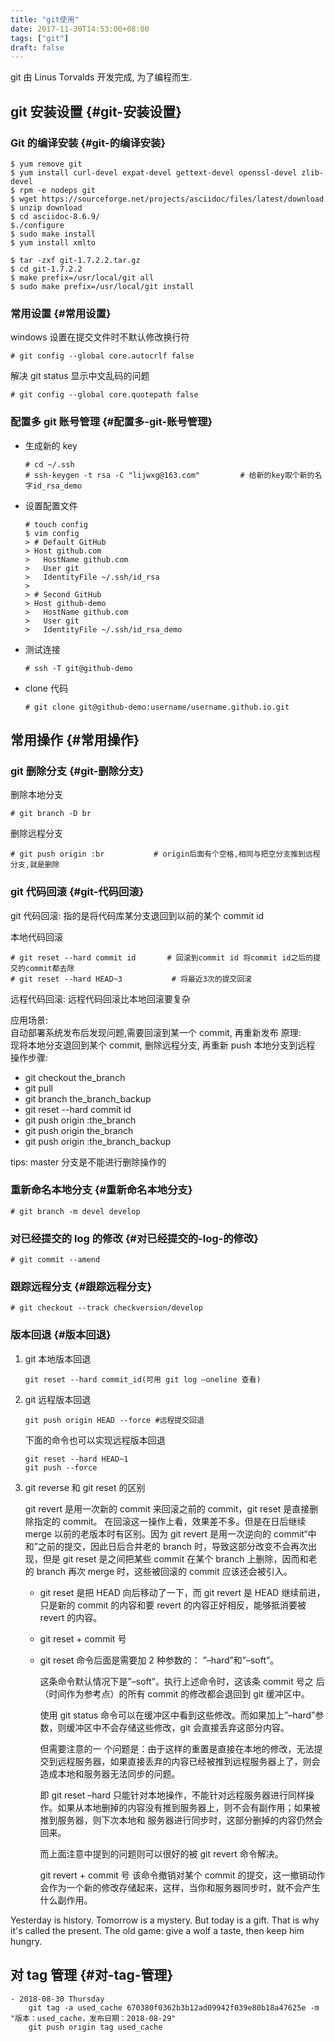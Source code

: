 ```yaml
---
title: "git使用"
date: 2017-11-30T14:53:00+08:00
tags: ["git"]
draft: false
---
```


git 由 Linus Torvalds 开发完成, 为了编程而生.

<!--more-->


## git 安装设置 {#git-安装设置}


### Git 的编译安装 {#git-的编译安装}

```shell
$ yum remove git
$ yum install curl-devel expat-devel gettext-devel openssl-devel zlib-devel
$ rpm -e nodeps git
$ wget https://sourceforge.net/projects/asciidoc/files/latest/download
$ unzip download
$ cd asciidoc-8.6.9/
$./configure
$ sudo make install
$ yum install xmlto

$ tar -zxf git-1.7.2.2.tar.gz
$ cd git-1.7.2.2
$ make prefix=/usr/local/git all
$ sudo make prefix=/usr/local/git install
```


### 常用设置 {#常用设置}

windows 设置在提交文件时不默认修改换行符

```shell
# git config --global core.autocrlf false
```

解决 git status 显示中文乱码的问题

```shell
# git config --global core.quotepath false
```


### 配置多 git 账号管理 {#配置多-git-账号管理}

-   生成新的 key

    ```shell
    # cd ~/.ssh
    # ssh-keygen -t rsa -C "lijwxg@163.com"         # 给新的key取个新的名字id_rsa_demo
    ```
-   设置配置文件

    ```shell
    # touch config
    $ vim config
    > # Default GitHub
    > Host github.com
    >   HostName github.com
    >   User git
    >   IdentityFile ~/.ssh/id_rsa
    >
    > # Second GitHub
    > Host github-demo
    >   HostName github.com
    >   User git
    >   IdentityFile ~/.ssh/id_rsa_demo
    ```

-   测试连接

    ```shell
    # ssh -T git@github-demo
    ```

-   clone 代码

    ```shell
    # git clone git@github-demo:username/username.github.io.git
    ```


## 常用操作 {#常用操作}


### git 删除分支 {#git-删除分支}

删除本地分支

```shell
# git branch -D br
```

删除远程分支

```shell
# git push origin :br           # origin后面有个空格,相同与把空分支推到远程分支,就是删除
```


### git 代码回滚 {#git-代码回滚}

git 代码回滚: 指的是将代码库某分支退回到以前的某个 commit id

本地代码回滚

```shell
# git reset --hard commit id       # 回滚到commit id 将commit id之后的提交的commit都去除
# git reset --hard HEAD~3           # 将最近3次的提交回滚
```

远程代码回滚:
远程代码回滚比本地回滚要复杂

应用场景:<br>
自动部署系统发布后发现问题,需要回滚到某一个 commit, 再重新发布
原理: <br>
现将本地分支退回到某个 commit, 删除远程分支, 再重新 push 本地分支到远程
操作步骤:

-   git checkout the\_branch
-   git pull
-   git branch the\_branch\_backup
-   git reset --hard commit id
-   git push origin :the\_branch
-   git push origin the\_branch
-   git push origin :the\_branch\_backup

tips: master 分支是不能进行删除操作的


### 重新命名本地分支 {#重新命名本地分支}

```shell
# git branch -m devel develop
```


### 对已经提交的 log 的修改 {#对已经提交的-log-的修改}

```shell
# git commit --amend
```


### 跟踪远程分支 {#跟踪远程分支}

```shell
# git checkout --track checkversion/develop
```


### 版本回退 {#版本回退}

1.  git 本地版本回退

    ```shell
    git reset --hard commit_id(可用 git log –oneline 查看)
    ```

2.  git 远程版本回退

    ```shell
    git push origin HEAD --force #远程提交回退
    ```

    下面的命令也可以实现远程版本回退

    ```shell
    git reset --hard HEAD~1
    git push --force
    ```

3.  git reverse 和 git reset 的区别

    git revert 是用一次新的 commit 来回滚之前的 commit，git reset 是直接删除指定的 commit。
    在回滚这一操作上看，效果差不多。但是在日后继续 merge 以前的老版本时有区别。因为 git revert 是用一次逆向的 commit“中和”之前的提交，因此日后合并老的 branch 时，导致这部分改变不会再次出现，但是 git reset 是之间把某些 commit 在某个 branch 上删除，因而和老的 branch 再次 merge 时，这些被回滚的 commit 应该还会被引入。

    -   git reset 是把 HEAD 向后移动了一下，而 git revert 是 HEAD 继续前进，只是新的 commit 的内容和要 revert 的内容正好相反，能够抵消要被 revert 的内容。
    -   git reset + commit 号
    -   git reset 命令后面是需要加 2 种参数的：
        ”–hard”和”–soft”。

        这条命令默认情况下是”–soft”。执行上述命令时，这该条 commit 号之 后（时间作为参考点）的所有 commit 的修改都会退回到 git 缓冲区中。

        使用 git status 命令可以在缓冲区中看到这些修改。而如果加上”–hard”参数，则缓冲区中不会存储这些修改，git 会直接丢弃这部分内容。

        但需要注意的一 个问题是：由于这样的重置是直接在本地的修改，无法提交到远程服务器，如果直接丢弃的内容已经被推到远程服务器上了，则会造成本地和服务器无法同步的问题。

        即 git reset –hard 只能针对本地操作，不能针对远程服务器进行同样操作。如果从本地删掉的内容没有推到服务器上，则不会有副作用；如果被推到服务器，则下次本地和 服务器进行同步时，这部分删掉的内容仍然会回来。

        而上面注意中提到的问题则可以很好的被 git revert 命令解决。

        git revert + commit 号
        该命令撤销对某个 commit 的提交，这一撤销动作会作为一个新的修改存储起来，这样，当你和服务器同步时，就不会产生什么副作用。

Yesterday is history.
Tomorrow is a mystery.
But today is a gift.
That is why it's called the present.
The old game: give a wolf a taste, then keep him hungry.


## 对 tag 管理 {#对-tag-管理}

```shell
- 2018-08-30 Thursday
    git tag -a used_cache 670380f0362b3b12ad09942f039e80b18a47625e -m "版本：used_cache，发布日期：2018-08-29"
    git push origin tag used_cache
```
